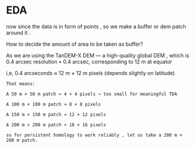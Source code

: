 # EDA
now since the data is in form of points , so we make a buffer or dem patch around it .

How to decide the amount of area to be taken as buffer?

As we are using the TanDEM-X DEM — a high-quality global DEM , which is 0.4 arcsec resolution
• 0.4 arcsec, corresponding to 12 m at equator

i,e, 0.4 arcseconds ≈ 12 m × 12 m pixels (depends slightly on latitude)

    That means:

    A 50 m × 50 m patch ≈ 4 × 4 pixels → too small for meaningful TDA

    A 100 m × 100 m patch ≈ 8 × 8 pixels

    A 150 m × 150 m patch ≈ 12 × 12 pixels

    A 200 m × 200 m patch ≈ 16 × 16 pixels

    so for persistent homology to work reliably , let us take a 200 m × 200 m patch.
    